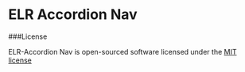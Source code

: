 # ELR Accordion Nav

###License

ELR-Accordion Nav is open-sourced software licensed under the [MIT license](http://opensource.org/licenses/MIT)